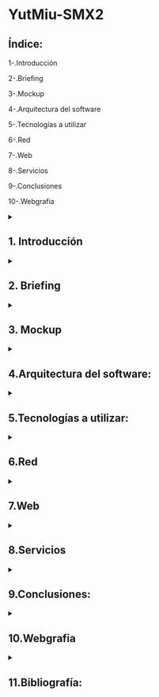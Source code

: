 # YutMiu-SMX2

## Índice:

1-.Introducción

2-.Briefing 

3-.Mockup

4-.Arquitectura del software

5-.Tecnologías a utilizar

6-.Red

7-.Web

8-.Servicios

9-.Conclusiones

10-.Webgrafia

<details>
<summary><h2>1. Introducción</h2></summary>

Nuestra web va a tratar sobre música en streaming y donde los usuarios puedan ir comentando y recomendando sus canciones preferidas y dar sus opiniones respecto a la música que han escuchado 
o que les han recomendado. Va a tener un gran catálogo de canciones de diferentes estilos para satisfacer a las personas que utilicen nuestra página. Queremos que nuestros usuarios disfruten compartiendo sus canciones favoritas, oiniones y debates entre ellos y leer opiniones sobre otras músicas.

Somos un equipo de dos estudiantes que queremos hacer una web de música y hemos estado buscando webs y aplicaciones con este tipo de contenido para inspirarnos. Contenidos del tipo: música, opiniones y valoraciones de las canciones disponibles en la web.

¿Qué funcionalidades ofrecerá a los usuarios?

Las funciones que vamos a implementar en nuestra página web van a ser:
- Crear una cuenta para poder guardar tus musicas favoritas.
- Si te vinculas podrás tener amigos que te podrán recomendar música.
- Puedes hacer una lista personalizada de tus músicas favoritas.
- Cada canción tendrá una sección de comentarios donde podrás escribir tu opinión sobre cualquier canción y también poner del 1 al 5 cuanto te ha gustado.
</details>

<details>
<summary><h2>2. Briefing</h2></summary>

Estas eran unas de las propuestas que teniamos antes de decidirnos
- 1-Hacer como una especie de Spotify pero sin anuncios

- 2-Hacer una web como Youtube

- 3-Hacer una especie de chat 

- 4-Hacer un foro de opiniones como Reddit

Al final vamos a combinar algunas de estas ideas, vamos ha hacer una web de música en streaming y que los usuarios puedan ir comentando y recomendando 
músicas y dar sus opiniones respecto a la música que han escuchado o que les han recomendado. Básicamente hemos escogido hacer esto porque a ambos nos gusta la 
música, y además nos pareció buena idea que hubiese un chat con comentarios y opiniones de lo que la gente escucha y ve.
</details>

<details>
<summary><h2>3. Mockup</h2></summary>

Este sería el mockup de nuestra web.

Página Principal:
Esta es nuestra primera página, la homepage. Desde aqui podemos escuchar musica y configurar un par de cosas. Todas las demás opciones para tenerlas disponibles el usuario tendrá que iniciar sesión.
<img width="1125" height="628" alt="image" src="https://github.com/user-attachments/assets/f819be13-d129-423d-9e3e-0f466092ac97" />



Inicio de sesion:
Esto sera nuestro inicio de sesion y de fondo intentaremos poner un video de nuestra web, ademas sino inicias sesion no podras publicar ni videos ni comentarios ni
poner valoraciones a las canciones, solo podras escucharlas y hacer todas las acciones sobre retroceder o avanzar o ponerlo en bucle., una
vez hayas iniciado sesion podras hacer todo.
<img width="1125" height="628" alt="image" src="https://github.com/user-attachments/assets/657f6ad2-14e6-4589-833b-ca42ceea8b21" />



Pagina principal luego del inicio de sesion:
Dentro de iniciar sesion podras utilizar todas las herramientas de nuestra web.
El contenido que tendra sera:

- Buscador
- Boton para ver la lista de busqueda
- Boton para ver tus amigos
- Boton de opiniones
- Boton de ajustes
- Musicas recomendadas con boton 
para entrar dento de cada musica
- Boton para ver tu perfil
<img width="1125" height="628" alt="image" src="https://github.com/user-attachments/assets/7b7e6fff-a37c-4407-8a4b-92c59367c581" />


Musicas:
Esta opcion tambien estara disponible sin iniciar sesion, des de aqui solo podras escuchar la musica y ver el nombre de el artista
i ver su letra las opciones de valoraciones solo estara disponible si inicias sesion.
<img width="1125" height="628" alt="image" src="https://github.com/user-attachments/assets/028edfcc-5c9d-4b27-9489-d2ef485d32d6" />



Opiniones:
Des de aqui podras ver comentarios de gente debatiendo sobre musicas y sus opiniones,tambien podras ver tustodas tus opiniones 
y valoraciones que has hecho. Tambien podras eliminar valoracioneso opiniones que hayas hecho. 
<img width="1125" height="628" alt="image" src="https://github.com/user-attachments/assets/4de2ce40-07b0-48b0-9039-47c50c6370a7" />


Amigos:
Dentro de aqui podras ver todos tus amigos, tambien des de esa pestaña podras ver el perfil de tus amigos.Tambien tendras un chat con cada 
amigo y tambien podreis pasaros musicas.
<img width="1125" height="628" alt="image" src="https://github.com/user-attachments/assets/31656063-b799-4611-bcba-08e3f34a4911" />



Listas de musicas:
Aqui podras ver las musicas que hayas almazenado. Tambien podras hacer listas de musicas de lo que tu quieras.
<img width="1125" height="628" alt="image" src="https://github.com/user-attachments/assets/33b7421b-3ec2-4d06-a578-8db2960ec105" />



Buscador:
Tambien esta es otra opcion que estara disponible sin tener que iniciar sesion y podras buscar la musica que tu prefieras o la que este 
disponible en nuestra web, tambien podras ver los artistas, el tipo de musica y una valoracion general de la musica.
<img width="1125" height="628" alt="image" src="https://github.com/user-attachments/assets/1ba60730-1e27-4abb-9d32-daae5a2d67e6" />



Tu perfil:
Aqui podras ver bastantes cosas como:

- Tus musicas.
- Tus amigos.
- Tus listas de musica.
Tambien hay un boton que te lleve a la 
privacidad de la cuenta.
<img width="1125" height="628" alt="image" src="https://github.com/user-attachments/assets/a83cf8df-3fdc-43aa-b3d6-549731cd5316" />



Perfil de amigos:
Aqui podras ver el perfil de los amigos que tengas i podras ver:

-Amigos que tengan tus amigos.
-Musicas gustadas. 
- Listas de musicas que tenga.
-Comentarios i valoraciones que haya puesto
<img width="1125" height="628" alt="image" src="https://github.com/user-attachments/assets/d844342d-d264-4ca9-98e7-670c661e145c" />

Configuracion:
Des de aqui podras modificar una variedad de contenido para que la experiencia con el usuario sea mejor, las opciones que hay son:

- Poder cambiar los colores de la 
pagina.
- Poder gestionar a la privacidad
de la cuenta.

Tambien ofrecemos opciones 
para la privacidad de el usuario
que son:

- Amigos no visibles.
- Usuarios no puedan acceder a tus listas de musica.
- No poder recibir solicitudes de amistad.
- No son visibles tus comentarios y varolaciones.
<img width="1125" height="628" alt="image" src="https://github.com/user-attachments/assets/413a613c-f51e-455b-91fd-4505ed9988e2" />

</details>

<details>
<summary><h2>4.Arquitectura del software:</h2></summary>


</details>

<details>
<summary><h2>5.Tecnologías a utilizar:</h2></summary>


</details>

<details>
<summary><h2>6.Red</h2></summary>
a.Diagrama de la red:



b.Mapa físico:



c.Mapa lógico:


</details>

<details>
<summary><h2>7.Web</h2></summary>
d.Diseño:



e.Mockup:



f.Mapa de navegabilidad:
</details>

<details>
<summary><h2>8.Servicios</h2></summary>
g.DNS:



h.DHCP:



i.Apache:



j.Firewall:



k.Copias de seguridad:
</details>

<details>
<summary><h2>9.Conclusiones:</h2></summary>
</details>

<details>
<summary><h2>10.Webgrafia</h2></summary>
</details>


<details>
<summary><h2>11.Bibliografía:</h2></summary>
</details>


